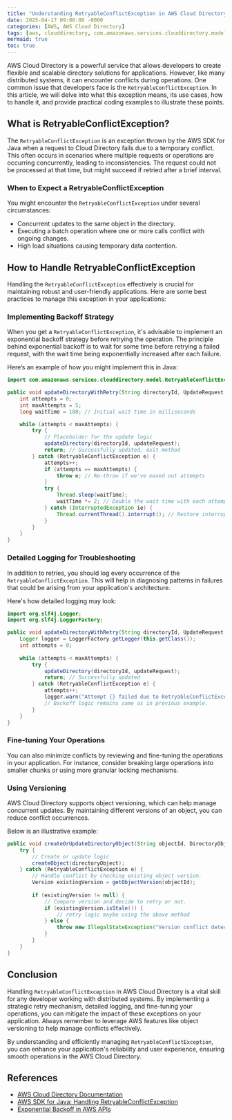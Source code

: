 ```yaml
---
title: "Understanding RetryableConflictException in AWS Cloud Directory "
date: 2025-04-17 09:00:00 -0000
categories: [AWS, AWS Cloud Directory]
tags: [aws, clouddirectory, com.amazonaws.services.clouddirectory.model]
mermaid: true
toc: true
---
```



AWS Cloud Directory is a powerful service that allows developers to create flexible and scalable directory solutions for applications. However, like many distributed systems, it can encounter conflicts during operations. One common issue that developers face is the `RetryableConflictException`. In this article, we will delve into what this exception means, its use cases, how to handle it, and provide practical coding examples to illustrate these points.

## What is RetryableConflictException?

The `RetryableConflictException` is an exception thrown by the AWS SDK for Java when a request to Cloud Directory fails due to a temporary conflict. This often occurs in scenarios where multiple requests or operations are occurring concurrently, leading to inconsistencies. The request could not be processed at that time, but might succeed if retried after a brief interval.

### When to Expect a RetryableConflictException

You might encounter the `RetryableConflictException` under several circumstances:
- Concurrent updates to the same object in the directory.
- Executing a batch operation where one or more calls conflict with ongoing changes.
- High load situations causing temporary data contention.

## How to Handle RetryableConflictException

Handling the `RetryableConflictException` effectively is crucial for maintaining robust and user-friendly applications. Here are some best practices to manage this exception in your applications:

### Implementing Backoff Strategy

When you get a `RetryableConflictException`, it's advisable to implement an exponential backoff strategy before retrying the operation. The principle behind exponential backoff is to wait for some time before retrying a failed request, with the wait time being exponentially increased after each failure.

Here’s an example of how you might implement this in Java:

```java
import com.amazonaws.services.clouddirectory.model.RetryableConflictException;

public void updateDirectoryWithRetry(String directoryId, UpdateRequest updateRequest) {
    int attempts = 0;
    int maxAttempts = 5;
    long waitTime = 100; // Initial wait time in milliseconds

    while (attempts < maxAttempts) {
        try {
            // Placeholder for the update logic
            updateDirectory(directoryId, updateRequest);
            return; // Successfully updated, exit method
        } catch (RetryableConflictException e) {
            attempts++;
            if (attempts == maxAttempts) {
                throw e; // Re-throw if we've maxed out attempts
            }
            try {
                Thread.sleep(waitTime);
                waitTime *= 2; // Double the wait time with each attempt
            } catch (InterruptedException ie) {
                Thread.currentThread().interrupt(); // Restore interrupted status
            }
        }
    }
}
```

### Detailed Logging for Troubleshooting

In addition to retries, you should log every occurrence of the `RetryableConflictException`. This will help in diagnosing patterns in failures that could be arising from your application's architecture.

Here's how detailed logging may look:

```java
import org.slf4j.Logger;
import org.slf4j.LoggerFactory;

public void updateDirectoryWithRetry(String directoryId, UpdateRequest updateRequest) {
    Logger logger = LoggerFactory.getLogger(this.getClass());
    int attempts = 0;
    
    while (attempts < maxAttempts) {
        try {
            updateDirectory(directoryId, updateRequest);
            return; // Successfully updated
        } catch (RetryableConflictException e) {
            attempts++;
            logger.warn("Attempt {} failed due to RetryableConflictException: {}", attempts, e.getMessage());
            // Backoff logic remains same as in previous example.
        }
    }
}
```

### Fine-tuning Your Operations

You can also minimize conflicts by reviewing and fine-tuning the operations in your application. For instance, consider breaking large operations into smaller chunks or using more granular locking mechanisms.

### Using Versioning

AWS Cloud Directory supports object versioning, which can help manage concurrent updates. By maintaining different versions of an object, you can reduce conflict occurrences.

Below is an illustrative example:

```java
public void createOrUpdateDirectoryObject(String objectId, DirectoryObject directoryObject) {
    try {
        // Create or update logic
        createObject(directoryObject);
    } catch (RetryableConflictException e) {
        // Handle conflict by checking existing object version.
        Version existingVersion = getObjectVersion(objectId);
        
        if (existingVersion != null) {
            // Compare version and decide to retry or not.
            if (existingVersion.isStale()) {
                // retry logic maybe using the above method
            } else {
                throw new IllegalStateException("Version conflict detected.");
            }
        }
    }
}
```

## Conclusion

Handling `RetryableConflictException` in AWS Cloud Directory is a vital skill for any developer working with distributed systems. By implementing a strategic retry mechanism, detailed logging, and fine-tuning your operations, you can mitigate the impact of these exceptions on your application. Always remember to leverage AWS features like object versioning to help manage conflicts effectively. 

By understanding and efficiently managing `RetryableConflictException`, you can enhance your application's reliability and user experience, ensuring smooth operations in the AWS Cloud Directory.

## References

- [AWS Cloud Directory Documentation](https://docs.aws.amazon.com/directoryservice/latest/devguide/cloud-directory.html)
- [AWS SDK for Java: Handling RetryableConflictException](https://docs.aws.amazon.com/sdk-for-java/latest/developer-guide/handling-exceptions.html)
- [Exponential Backoff in AWS APIs](https://aws.amazon.com/blogs/aws/implementing-exponential-backoff-for-increased-reliability-in-your-applications/)